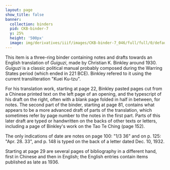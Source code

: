 ```yaml
---
layout: page
show_title: false
banner:
  collection: binders
  pid: CKB-binder-7
  y: 25%
  height: '500px'
  image: img/derivatives/iiif/images/CKB-binder-7_046/full/full/0/default.jpg
---
```


This item is a three-ring binder containing notes and drafts towards an English translation of *Guiguzi*, made by Christian K. Binkley around 1930. *Guiguzi* is a classic political manual probably composed during the Warring States period (which ended in 221 BCE). Binkley refered to it using the current transliteration "Kuei Ku-tzu". 

For his translation work, starting at page 22, Binkley pasted pages cut from a Chinese printed text on the left page of an opening, and the typescript of his draft on the right, often with a blank page folded in half in between, for notes. The second part of the binder, starting at page 81, contains what appears to be a more advanced draft of parts of the translation, which sometimes refer by page number to the notes in the first part. Parts of this later draft are typed or handwritten on the backs of other texts or letters, including a page of Binkley's work on the Tao Te Ching (page 152). 

The only indications of date are notes on page 100: "1/3 36" and on p. 125: "Apr. 28. 33", and p. 148 is typed on the back of a letter dated Dec. 10, 1932. 

Starting at page 29 are several pages of bibliography in a different hand, first in Chinese and then in English; the English entries contain items published as late as 1936.

<style>
  .tify-header-column-title { color: red !important }
</style>
<div id="tify" style="height: 95vh; width: 95vw; position: absolute;  left: 2.5vw"></div>
<div id="placeholder" style="height: 100vh"></div>
<script>window.addEventListener('load', () => {
  const query = new URLSearchParams(window.location.search);

  const options = {
    language: query.get('language') || 'en',
    manifestUrl: 'https://www.wallandbinkley.com/projects/2020/CKB-binders/img/derivatives/iiif/CKB-binder-7/manifest.json',
    urlQueryKey: 'tify',
    view: 'toc',
  };

  const tify = new Tify(options);
  tify.mount('#tify')
  tify.ready.then(() => {
    tify.toggleDoublePage(true);
  })

  console.dir(window.tify);
})</script>
<script src="assets/tify.js"></script>

__Wax__ is a [minimal computing](http://go-dh.github.io/mincomp/) project for producing digital exhibitions focused on longevity, low costs, and flexibility. Our underlying technology is made to learn and to teach, and can produce beautifully rendered, high-quality image collections and scholarly exhibits. To start using Wax, please see our [documentation](https://minicomp.github.io/wiki/#/wax/) for installation instructions and more.

Numbers for this site:

- 159 pages
- .git is 995M
- 11,138 jpg tiles
- _site is 1.2G

Github Pages have a limit of 1GB for the site, so this site cannot be rendered there.
